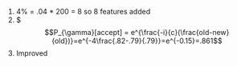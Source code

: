 1. 4% = .04 * 200 = 8 so 8 features added
2. $$$P_{\gamma}[accept] = e^{\frac{-i}{c}(\frac{old-new}{old})}=e^{-4\frac{.82-.79}{.79}}=e^{-0.15}=.861$$ 
3. Improved